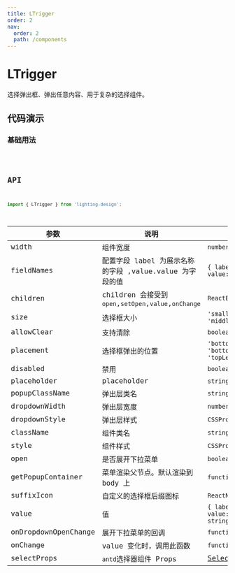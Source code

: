 ```yaml
---
title: LTrigger
order: 2
nav:
  order: 2
  path: /components
---
```


# LTrigger

选择弹出框、弹出任意内容、用于复杂的选择组件。

## 代码演示

### 基础用法

<code src='./demos/Demo1.tsx' />

## API

```ts
import { LTrigger } from 'lighting-design';
```

| 参数 | 说明 | 类型 | 默认值 |
| --- | --- | --- | --- |
| width | 组件宽度 | `number\|string` | `250` |
| fieldNames | 配置字段 label 为展示名称的字段 ,value.value 为字段的值 | `{ label: string; value: string; }` | `{ label: 'label' ,value: 'value' } ` |
| children | children 会接受到 `open`,`setOpen`,`value`,`onChange` | `ReactElement` | `-` |
| size | 选择框大小 | `'small' \| 'middle'\|'large'` | `'middle'` |
| allowClear | 支持清除 | `boolean` | `true` |
| placement | 选择框弹出的位置 | `'bottomLef't 'bottomRight' 'topLeft' 'topRight'` | `'bottomLeft'` |
| disabled | 禁用 | `boolean` | `false` |
| placeholder | placeholder | `string` | `'请选择'` |
| popupClassName | 弹出层类名 | `string` | `-` |
| dropdownWidth | 弹出层宽度 | `number` | `500` |
| dropdownStyle | 弹出层样式 | `CSSProperties` | `-` |
| className | 组件类名 | `string` | `-` |
| style | 组件样式 | `CSSProperties` | `-` |
| open | 是否展开下拉菜单 | `boolean` | `-` |
| getPopupContainer | 菜单渲染父节点。默认渲染到 body 上 | `function(triggerNode)` | `() => document.body ` |
| suffixIcon | 自定义的选择框后缀图标 | `ReactNode` | `-` |
| value | 值 | `{ label: string; value: string\| string[]; }` | `-` |
| onDropdownOpenChange | 展开下拉菜单的回调 | `function(open) ` | `-` |
| onChange | value 变化时，调用此函数 | `function(value) ` | `-` |
| selectProps | `antd`选择器组件 Props | [SelectProps](https://4x.ant.design/components/select-cn/#API) | `-` |
